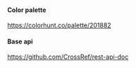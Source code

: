 #### Color palette
https://colorhunt.co/palette/201882

#### Base api

https://github.com/CrossRef/rest-api-doc